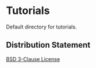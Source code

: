 # Tutorials

Default directory for tutorials.

## Distribution Statement

[BSD 3-Clause License](../LICENSE)
